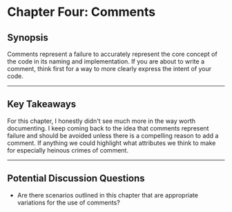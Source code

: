 # Chapter Four:  Comments

## Synopsis

Comments represent a failure to accurately represent the core concept of the code in its naming and implementation.  If you are about to write a comment, think first for a way to more clearly express the intent of your code. 

___

## Key Takeaways

 For this chapter, I honestly didn't see much more in the way worth documenting.   I keep coming back to the idea that comments represent failure and should be avoided unless there is a compelling reason to add a comment.  If anything we could highlight what attributes we think to make for especially heinous crimes of comment.

___

## Potential Discussion Questions

* Are there scenarios outlined in this chapter that are appropriate variations for the use of comments?